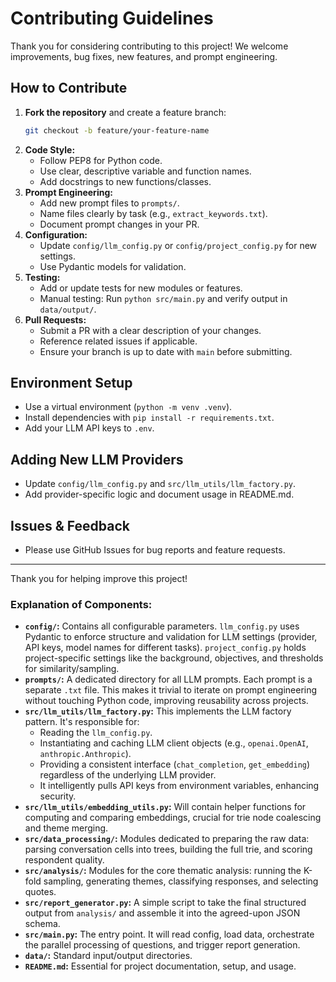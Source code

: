 
# Contributing Guidelines

Thank you for considering contributing to this project! We welcome improvements, bug fixes, new features, and prompt engineering.

## How to Contribute

1. **Fork the repository** and create a feature branch:
    ```bash
    git checkout -b feature/your-feature-name
    ```
2. **Code Style:**
    - Follow PEP8 for Python code.
    - Use clear, descriptive variable and function names.
    - Add docstrings to new functions/classes.
3. **Prompt Engineering:**
    - Add new prompt files to `prompts/`.
    - Name files clearly by task (e.g., `extract_keywords.txt`).
    - Document prompt changes in your PR.
4. **Configuration:**
    - Update `config/llm_config.py` or `config/project_config.py` for new settings.
    - Use Pydantic models for validation.
5. **Testing:**
    - Add or update tests for new modules or features.
    - Manual testing: Run `python src/main.py` and verify output in `data/output/`.
6. **Pull Requests:**
    - Submit a PR with a clear description of your changes.
    - Reference related issues if applicable.
    - Ensure your branch is up to date with `main` before submitting.

## Environment Setup

- Use a virtual environment (`python -m venv .venv`).
- Install dependencies with `pip install -r requirements.txt`.
- Add your LLM API keys to `.env`.

## Adding New LLM Providers

- Update `config/llm_config.py` and `src/llm_utils/llm_factory.py`.
- Add provider-specific logic and document usage in README.md.

## Issues & Feedback

- Please use GitHub Issues for bug reports and feature requests.

---
Thank you for helping improve this project!
### **Explanation of Components:**

*   **`config/`:** Contains all configurable parameters. `llm_config.py` uses Pydantic to enforce structure and validation for LLM settings (provider, API keys, model names for different tasks). `project_config.py` holds project-specific settings like the background, objectives, and thresholds for similarity/sampling.
*   **`prompts/`:** A dedicated directory for all LLM prompts. Each prompt is a separate `.txt` file. This makes it trivial to iterate on prompt engineering without touching Python code, improving reusability across projects.
*   **`src/llm_utils/llm_factory.py`:** This implements the LLM factory pattern. It's responsible for:
    *   Reading the `llm_config.py`.
    *   Instantiating and caching LLM client objects (e.g., `openai.OpenAI`, `anthropic.Anthropic`).
    *   Providing a consistent interface (`chat_completion`, `get_embedding`) regardless of the underlying LLM provider.
    *   It intelligently pulls API keys from environment variables, enhancing security.
*   **`src/llm_utils/embedding_utils.py`:** Will contain helper functions for computing and comparing embeddings, crucial for trie node coalescing and theme merging.
*   **`src/data_processing/`:** Modules dedicated to preparing the raw data: parsing conversation cells into trees, building the full trie, and scoring respondent quality.
*   **`src/analysis/`:** Modules for the core thematic analysis: running the K-fold sampling, generating themes, classifying responses, and selecting quotes.
*   **`src/report_generator.py`:** A simple script to take the final structured output from `analysis/` and assemble it into the agreed-upon JSON schema.
*   **`src/main.py`:** The entry point. It will read config, load data, orchestrate the parallel processing of questions, and trigger report generation.
*   **`data/`:** Standard input/output directories.
*   **`README.md`:** Essential for project documentation, setup, and usage.
